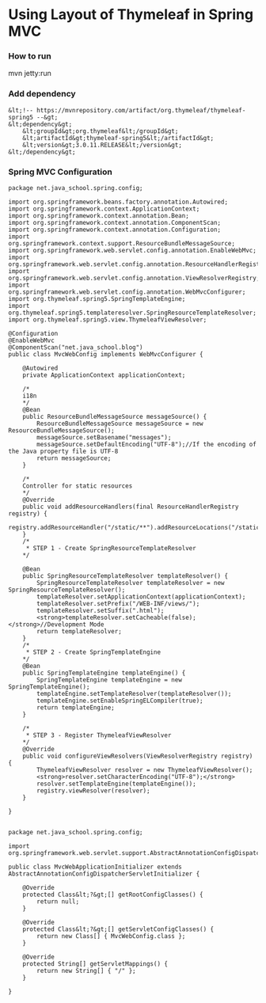 # Using Layout of Thymeleaf in Spring MVC

### How to run
mvn jetty:run


### Add dependency

	&lt;!-- https://mvnrepository.com/artifact/org.thymeleaf/thymeleaf-spring5 --&gt;
	&lt;dependency&gt;
		&lt;groupId&gt;org.thymeleaf&lt;/groupId&gt;
		&lt;artifactId&gt;thymeleaf-spring5&lt;/artifactId&gt;
		&lt;version&gt;3.0.11.RELEASE&lt;/version&gt;
	&lt;/dependency&gt;


### Spring MVC Configuration

	package net.java_school.spring.config;

	import org.springframework.beans.factory.annotation.Autowired;
	import org.springframework.context.ApplicationContext;
	import org.springframework.context.annotation.Bean;
	import org.springframework.context.annotation.ComponentScan;
	import org.springframework.context.annotation.Configuration;
	import org.springframework.context.support.ResourceBundleMessageSource;
	import org.springframework.web.servlet.config.annotation.EnableWebMvc;
	import org.springframework.web.servlet.config.annotation.ResourceHandlerRegistry;
	import org.springframework.web.servlet.config.annotation.ViewResolverRegistry;
	import org.springframework.web.servlet.config.annotation.WebMvcConfigurer;
	import org.thymeleaf.spring5.SpringTemplateEngine;
	import org.thymeleaf.spring5.templateresolver.SpringResourceTemplateResolver;
	import org.thymeleaf.spring5.view.ThymeleafViewResolver;

	@Configuration
	@EnableWebMvc
	@ComponentScan("net.java_school.blog")
	public class MvcWebConfig implements WebMvcConfigurer {

		@Autowired
		private ApplicationContext applicationContext;

		/*
		i18n
		*/
		@Bean
		public ResourceBundleMessageSource messageSource() {
			ResourceBundleMessageSource messageSource = new ResourceBundleMessageSource();
			messageSource.setBasename("messages");
			messageSource.setDefaultEncoding("UTF-8");//If the encoding of the Java property file is UTF-8
			return messageSource;
		}

		/*
		Controller for static resources
		*/
		@Override
		public void addResourceHandlers(final ResourceHandlerRegistry registry) {
			registry.addResourceHandler("/static/**").addResourceLocations("/static/");
		}
		/*
		 * STEP 1 - Create SpringResourceTemplateResolver
		*/
		
		@Bean
		public SpringResourceTemplateResolver templateResolver() {
			SpringResourceTemplateResolver templateResolver = new SpringResourceTemplateResolver();
			templateResolver.setApplicationContext(applicationContext);
			templateResolver.setPrefix("/WEB-INF/views/");
			templateResolver.setSuffix(".html");
			<strong>templateResolver.setCacheable(false);</strong>//Development Mode
			return templateResolver;
		}
		/*
		 * STEP 2 - Create SpringTemplateEngine
		*/
		@Bean
		public SpringTemplateEngine templateEngine() {
			SpringTemplateEngine templateEngine = new SpringTemplateEngine();
			templateEngine.setTemplateResolver(templateResolver());
			templateEngine.setEnableSpringELCompiler(true);
			return templateEngine;
		}

		/*
		 * STEP 3 - Register ThymeleafViewResolver
		*/
		@Override
		public void configureViewResolvers(ViewResolverRegistry registry) {
			ThymeleafViewResolver resolver = new ThymeleafViewResolver();
			<strong>resolver.setCharacterEncoding("UTF-8");</strong>
			resolver.setTemplateEngine(templateEngine());
			registry.viewResolver(resolver);
		}

	}


	package net.java_school.spring.config;

	import org.springframework.web.servlet.support.AbstractAnnotationConfigDispatcherServletInitializer;

	public class MvcWebApplicationInitializer extends AbstractAnnotationConfigDispatcherServletInitializer {

		@Override
		protected Class&lt;?&gt;[] getRootConfigClasses() {
			return null;
		}

		@Override
		protected Class&lt;?&gt;[] getServletConfigClasses() {
			return new Class[] { MvcWebConfig.class };
		}

		@Override
		protected String[] getServletMappings() {
			return new String[] { "/" };
		}

	}

